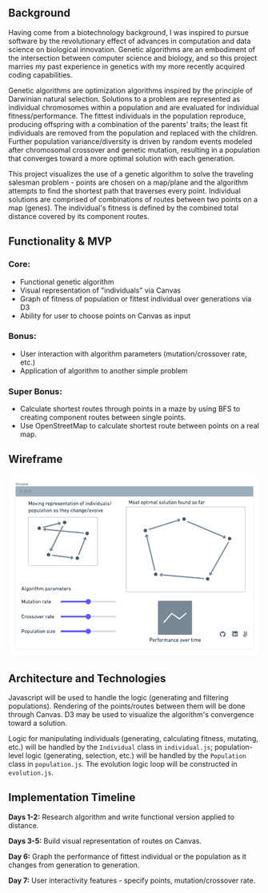 ## Background
Having come from a biotechnology background, I was inspired to pursue software by the revolutionary effect of advances in computation and data science on biological innovation.
Genetic algorithms are an embodiment of the intersection between computer science and biology, and so this project marries my past experience in genetics with my more recently acquired coding capabilities.

Genetic algorithms are optimization algorithms inspired by the principle of Darwinian natural selection.
Solutions to a problem are represented as individual chromosomes within a population and are evaluated for individual fitness/performance.
The fittest individuals in the population reproduce, producing offspring with a combination of the parents' traits; the least fit individuals are removed from the population and replaced with the children.
Further population variance/diversity is driven by random events modeled after chromosomal crossover and genetic mutation, resulting in a population that converges toward a more optimal solution with each generation. 

This project visualizes the use of a genetic algorithm to solve the traveling salesman problem - points are chosen on a map/plane and the algorithm attempts to find the shortest path that traverses every point.
Individual solutions are comprised of combinations of routes between two points on a map (genes).
The individual's fitness is defined by the combined total distance covered by its component routes.

## Functionality & MVP
### Core:
* Functional genetic algorithm
* Visual representation of "individuals" via Canvas
* Graph of fitness of population or fittest individual over generations via D3
* Ability for user to choose points on Canvas as input

### Bonus:
* User interaction with algorithm parameters (mutation/crossover rate, etc.)
* Application of algorithm to another simple problem

### Super Bonus:
* Calculate shortest routes through points in a maze by using BFS to creating component routes between single points.
* Use OpenStreetMap to calculate shortest route between points on a real map.

## Wireframe
![Wireframe](images/wireframe.png)

## Architecture and Technologies
Javascript will be used to handle the logic (generating and filtering populations). 
Rendering of the points/routes between them will be done through Canvas.
D3 may be used to visualize the algorithm's convergence toward a solution.

Logic for manipulating individuals (generating, calculating fitness, mutating, etc.) will be handled by the `Individual` class in `individual.js`; population-level logic (generating, selection, etc.) will be handled by the `Population` class in `population.js`. The evolution logic loop will be constructed in `evolution.js`.

## Implementation Timeline
__Days 1-2:__ Research algorithm and write functional version applied to distance.

__Days 3-5:__ Build visual representation of routes on Canvas.

__Day 6:__ Graph the performance of fittest individual or the population as it changes from generation to generation.

__Day 7:__ User interactivity features - specify points, mutation/crossover rate.